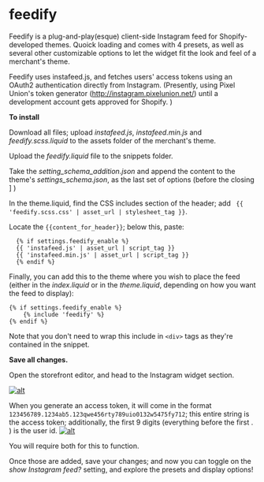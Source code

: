 # feedify

Feedify is a plug-and-play(esque) client-side Instagram feed for Shopify-developed themes. Quoick loading and comes with 4 presets, as well as several other customizable options to let the widget fit the look and feel of a merchant's theme. 

Feedify uses instafeed.js, and fetches users' access tokens using an OAuth2 authentication directly from Instagram. (Presently, using Pixel Union's token generator (http://instagram.pixelunion.net/) until a development account gets approved for Shopify. )

**To install**

Download all files; upload *instafeed.js*, *instafeed.min.js* and *feedify.scss.liquid* to the assets folder of the merchant's theme. 

Upload the *feedify.liquid* file to the snippets folder.

Take the *setting_schema_addition.json* and append the content to the theme's *settings_schema.json*, as the last set of options (before the closing ] )

In the theme.liquid, find the CSS includes section of the header; add 
` {{ 'feedify.scss.css' | asset_url | stylesheet_tag }}`.

Locate the ` {{content_for_header}} `; below this, paste:

```
  {% if settings.feedify_enable %}
  {{ 'instafeed.js' | asset_url | script_tag }} 
  {{ 'instafeed.min.js' | asset_url | script_tag }}
  {% endif %} 
```
  
Finally, you can add this to the theme where you wish to place the feed (either in the *index.liquid* or in the *theme.liquid*, depending on how you want the feed to display): 

```
{% if settings.feedify_enable %}
    {% include 'feedify' %}
{% endif %}
``` 

Note that you don't need to wrap this include in `<div>` tags as they're contained in the snippet. 

**Save all changes.** 

Open the storefront editor, and head to the Instagram widget section.

[![alt](https://screenshot.click/10-41-i91lq-rz65y.png)](https://screenshot.click/10-41-i91lq-rz65y.png)

When you generate an access token, it will come in the format `123456789.1234ab5.123qwe456rty789uio0132w5475fy712`; this entire string is the access token; additionally, the first 9 digits (everything before the first . ) is the user id. 
[![alt](https://screenshot.click/10-42-hh9xs-5a2ep.png)](https://screenshot.click/10-42-hh9xs-5a2ep.png)

You will require both for this to function.

Once those are added, save your changes; and now you can toggle on the *show Instagram feed?* setting, and explore the presets and display options!



